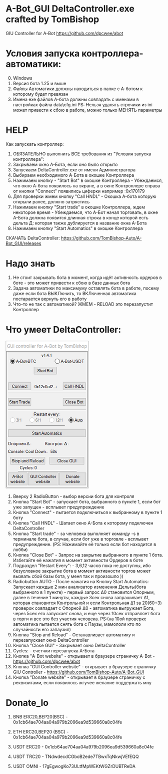 # A-Bot_GUI DeltaController.exe crafted by TomBishop
GIU Controller for A-Bot https://github.com/dpcwee/abot

# Условия запуска контроллера-автоматики:
0. Windows
1. Версия бота 1.25 и выше
2. Файлы Автоматики должны находиться в папке с А-ботом к которому будет превязан
3. Имена exe файлов А-бота должны совпадать с именами в настройках файла data\cfg.ini PS: Нельзя удалять строчики из ini может привести к сбою в работе, можно только МЕНЯТЬ параметры

# HELP
Как запускать контроллер:

1. ОБЯЗАТЕЛЬНО выполнить ВСЕ требования из "Условия запуска контроллера":
2. Закрываем окно А-Бота, если оно было открыто
3. Запускаем DeltaController.exe от имени Администратора
4. Выбираем необходимого А-Бота в окошке Контроллера
5. Нажимаем кнопку - "Start Bot" в окошке Контроллера - Убеждаемся, что окно А-бота появилось на экране, а в окне Контроллере справа от кнопки "Connect" появились циферки например :0x170179
6. Для проверки жмем кнопку "Call HNDL" - Окошка А-бота которую открыли ранее, должно затрястись
7. Нажимаем кнопку "Start trade" в окошке Контроллера, ждем некоторое время - Убеждаемся, что А-Бот начал торговать, в окне А-Бота должна появится длинная строка в конце которой есть дельта Д: которая также дублируется в название окна А-Бота
8. Нажимаем кнопку "Start Automatics" в окошке Контроллера

СКАЧАТЬ DeltaController: https://github.com/TomBishop-Auto/A-Bot_GUI/releases

# Надо знать
1. Не стоит закрывать бота в момент, когда идёт активность ордеров в боте - это может привести к сбою в базе данных бота
2. Задача автоматики по максимуму оставлять бота в работе, посему даже если бота ВЫКЛючить, то ВКЛюченная автоматика постарается вернуть его в работу
3. Что-то не так с автоматикой? ЖМЕМ - RELOAD это перезапустит Контроллер

# Что умеет DeltaController:
![](./pic/Main141.png)
1. Вверху 2 RadioButton - выбор версии бота для контроля
2. Кнопка "Start Bot" - запускает бота, выбранного в пункте 1, если бот уже запущен - всплывет предупреждение
3. Кнопка "Connect" - пытается подключиться к выбранному в пункте 1 боту
4. Кнопка "Call HNDL" - Шатает окно А-Бота к которому подключен DeltaController
5. Кнопка "Start trade" - за человека выполняет команду -s в терминале бота, в случае, если бот уже в торговле - всплывет предупреждение. (PS: Нажимайте её только если бот находится в лобби)
6. Кнопка "Close Bot" - Запрос на закрытие выбранного в пункте 1 бота. Избегайте её нажатия в момент активности Ордеров в боте
7. Подраздел "Restart Every": - 3,6,12 часов пока не доступны, ибо безусловное закрытие бота в момент активности торгов может вызвать сбой базы бота, у меня так и произошло ))
8. Radiobutton AUTO - После нажатия на Кнопку Start Automatics: Запускает каждые 2 мин анализатор изменения Дельты(бота выбранного в 1 пункте) - первый запрос Δ0 становится Опорным, далее в течение 1 минуты, каждые 3сек снова запрашивает Δ1, которая становится Контрольной и если Контрольная Δ1 за 20(60÷3) проверок совпадает с Опорной Δ0 - автоматика выгружает Бота, через 5сек его запускает снова, и еще через 10сек отправляет бота в торги и все это без участия человека. PS:(на 10ой проверке автоматика пытается снять бота с Паузы, мамололи кто по случайности его запаузил)
9. Кнопка "Stop and Reload" - Останавливает автоматику и перезапускает окно DeltaController
10. Кнопка "Close GUI" - Закрывает окно DeltaController
11. Cycles: - счетчки перезапуска А-Бота
12. Кнопка "A-Bot website" - открывает в браузере страничку A-Bot - https://github.com/dpcwee/abot
13. Кнопка "GUI Controller website" - открывает в браузере страничку GIU Controller - https://github.com/TomBishop-Auto/A-Bot_GUI
14. Кнопка "Donate website" - открывает в браузере страничку с реквизитами, если появилось жгучее желание поддержать мну

# Donate_lo

1. BNB ERC20,BEP20(BSC)        - 0x1cb64ae704aa04a979b2096ea9d539660a8c04fe
2. ETH ERC20,BEP20 (BSC)       - 0x1cb64ae704aa04a979b2096ea9d539660a8c04fe

3. USDT ERC20                  - 0x1cb64ae704aa04a979b2096ea9d539660a8c04fe
4. USDT TRC20                  - TNdwdecdCGboB2ede7TBwxTqNkwjVEfEQQ
5. USDT OMNI                   - 17gEgwogKo73ULtfMpWEKtWGZrDUBTReDA
